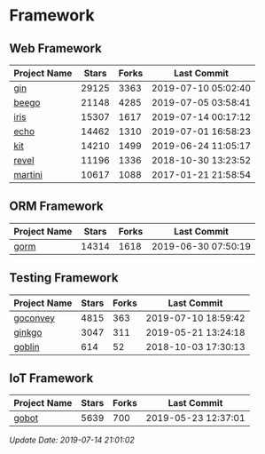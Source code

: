 # Framework

## Web Framework

| Project Name | Stars | Forks | Last Commit |
| ------------ | ----- | ----- | ----------- |
| [gin](https://github.com/gin-gonic/gin) | 29125 | 3363 | 2019-07-10 05:02:40 |
| [beego](https://github.com/astaxie/beego) | 21148 | 4285 | 2019-07-05 03:58:41 |
| [iris](https://github.com/kataras/iris) | 15307 | 1617 | 2019-07-14 00:17:12 |
| [echo](https://github.com/labstack/echo) | 14462 | 1310 | 2019-07-01 16:58:23 |
| [kit](https://github.com/go-kit/kit) | 14210 | 1499 | 2019-06-24 11:05:17 |
| [revel](https://github.com/revel/revel) | 11196 | 1336 | 2018-10-30 13:23:52 |
| [martini](https://github.com/go-martini/martini) | 10617 | 1088 | 2017-01-21 21:58:54 |

## ORM Framework

| Project Name | Stars | Forks | Last Commit |
| ------------ | ----- | ----- | ----------- |
| [gorm](https://github.com/jinzhu/gorm) | 14314 | 1618 | 2019-06-30 07:50:19 |

## Testing Framework

| Project Name | Stars | Forks | Last Commit |
| ------------ | ----- | ----- | ----------- |
| [goconvey](https://github.com/smartystreets/goconvey) | 4815 | 363 | 2019-07-10 18:59:42 |
| [ginkgo](https://github.com/onsi/ginkgo) | 3047 | 311 | 2019-05-21 13:24:18 |
| [goblin](https://github.com/franela/goblin) | 614 | 52 | 2018-10-03 17:30:13 |

## IoT Framework

| Project Name | Stars | Forks | Last Commit |
| ------------ | ----- | ----- | ----------- |
| [gobot](https://github.com/hybridgroup/gobot) | 5639 | 700 | 2019-05-23 12:37:01 |

*Update Date: 2019-07-14 21:01:02*
